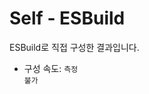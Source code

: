 # Self - ESBuild

ESBuild로 직접 구성한 결과입니다.

- 구성 속도: <code title="할 줄 아는 사람과 모르는 사람의 격차가 큼">측정 불가</code>
